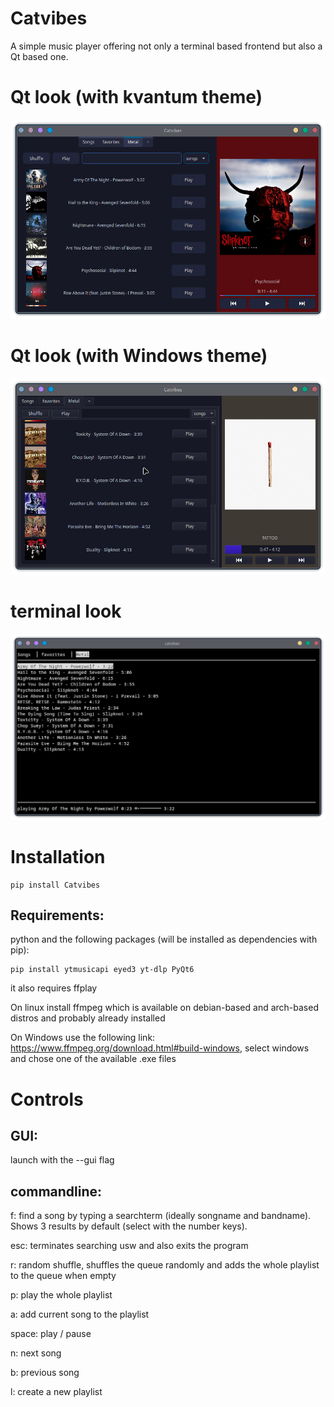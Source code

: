 # Catvibes
A simple music player offering not only a terminal based frontend but also a Qt based one.

# Qt look (with kvantum theme)
![](https://github.com/12fab4/Catvibes/blob/c4132bccc69fb53482da531fe58736929310f073/images/qtui.png?raw=true)
# Qt look (with Windows theme)
![](https://github.com/12fab4/Catvibes/blob/c4132bccc69fb53482da531fe58736929310f073/images/windows.png?raw=true)
# terminal look
![](https://github.com/12fab4/Catvibes/blob/c4132bccc69fb53482da531fe58736929310f073/images/terminalui.png?raw=true)


# Installation

    pip install Catvibes

## Requirements:
python and the following packages (will be installed as dependencies with pip):

    pip install ytmusicapi eyed3 yt-dlp PyQt6

it also requires ffplay

On linux install ffmpeg which is available on debian-based and arch-based distros and probably already installed

On Windows use the following link: https://www.ffmpeg.org/download.html#build-windows, select windows and chose one of the available .exe files


# Controls
## GUI:
launch with the --gui flag

## commandline:
f: find a song by typing a searchterm (ideally songname and bandname). Shows 3 results by default (select with the number keys).

esc: terminates searching usw and also exits the program

r: random shuffle, shuffles the queue randomly and adds the whole playlist to the queue when empty

p: play the whole playlist

a: add current song to the playlist

space: play / pause

n: next song

b: previous song

l: create a new playlist